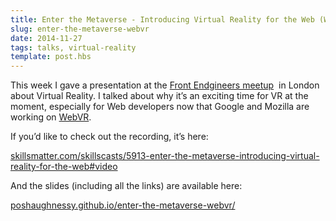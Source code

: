 ```yaml
---
title: Enter the Metaverse - Introducing Virtual Reality for the Web (WebVR)
slug: enter-the-metaverse-webvr
date: 2014-11-27
tags: talks, virtual-reality
template: post.hbs
---
```


This week I gave a presentation at the [Front Endgineers meetup](http://meetup.com/Front-Endgineers-London/events/213532342/) 
in London about Virtual Reality. I talked about why it’s an exciting time
for VR at the moment, especially for Web developers now that Google and
Mozilla are working on [WebVR](http://blog.tojicode.com/2014/07/bringing-vr-to-chrome.html).

If you’d like to check out the recording, it’s here:

[skillsmatter.com/skillscasts/5913-enter-the-metaverse-introducing-virtual-reality-for-the-web\#video](http://skillsmatter.com/skillscasts/5913-enter-the-metaverse-introducing-virtual-reality-for-the-web#video)

And the slides (including all the links) are available here:

[poshaughnessy.github.io/enter-the-metaverse-webvr/](http://poshaughnessy.github.io/enter-the-metaverse-webvr/)



